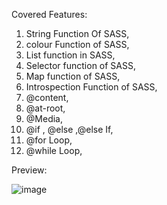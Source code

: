 Covered Features:

1. String Function Of SASS,
2. colour Function of SASS,
3. List function in SASS,
4. Selector function of SASS,
5. Map function of SASS,
6. Introspection Function of SASS,
7. @content,
8. @at-root,
9. @Media,
10. @if , @else ,@else If,
11. @for Loop,
12. @while Loop,

Preview:

![image](https://user-images.githubusercontent.com/15225177/230076122-33623894-1c72-4189-825b-1cbedeb7665b.png)
